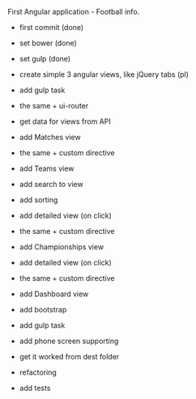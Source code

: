 First Angular application - Football info.

 - first commit (done)
 - set bower (done)
 - set gulp (done)

 - create simple 3 angular views, like jQuery tabs (pl)
 - add gulp task
 - the same + ui-router
 - get data for views from API

 - add Matches view
 - the same + custom directive

 - add Teams view
 - add search to view
 - add sorting
 - add detailed view (on click)
 - the same + custom directive

 - add Championships view
 - add detailed view (on click)
 - the same + custom directive

 - add Dashboard view

 - add bootstrap
 - add gulp task
 - add phone screen supporting

 - get it worked from dest folder

 - refactoring
 - add tests